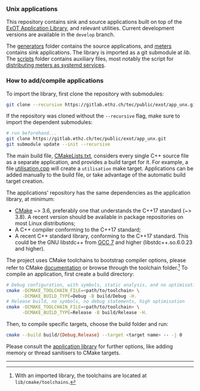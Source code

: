 ### Unix applications

This repository contains sink and source applications built on top of the [ExOT Application Library](https://gitlab.ethz.ch/tec/public/exot/app_lib), and relevant utilities. Current development versions are available in the `develop` branch.

The [generators](generators) folder contains the source applications, and [meters](meters) contains sink applications. The library is imported as a git submodule at *lib*. The [scripts](scripts) folder contains auxiliary files, most notably the script for [distributing meters as systemd services](scripts/pack-for-distribution.sh).

### How to add/compile applications

To import the library, first clone the repository with submodules:

~~~sh
git clone --recursive https://gitlab.ethz.ch/tec/public/exot/app_unx.git
~~~

If the repository was cloned without the `--recursive` flag, make sure to import the dependent submodules:

~~~sh
# run beforehand...
git clone https://gitlab.ethz.ch/tec/public/exot/app_unx.git
git submodule update --init --recursive
~~~

The main build file, [CMakeLists.txt](CMakeLists.txt), considers every single C++ source file as a separate application, and provides a build target for it. For example, a file [utilisation.cpp](meters/utilisation.cpp) will create a `utilisation` make target. Applications can be added manually to the build file, or take advantage of the automatic build target creation.

The applications' repository has the same dependencies as the application library, at minimum:

- [CMake] ~> 3.6, preferably one that understands the C++17 standard (~> 3.8). A recent version should be available in package repositories on most Linux distributions;
- A C++ compiler conforming to the C++17 standard;
- A recent C++ standard library, conforming to the C++17 standard. This could be the GNU libstdc++ from [GCC 7] and higher (libstdc++.so.6.0.23 and higher).

[CMake]: https://cmake.org
[GCC 7]: https://gcc.gnu.org/projects/cxx-status.html#cxx17

The project uses CMake toolchains to bootstrap compiler options, please refer to CMake [documentation](https://cmake.org/cmake/help/latest/manual/cmake-toolchains.7.html) or browse through the toolchain folder.[^1] To compile an application, first create a build directory:

~~~sh
# Debug configuration, with symbols, static analysis, and no optimisation
cmake -DCMAKE_TOOLCHAIN_FILE=<path/to/toolchain> \
      -DCMAKE_BUILD_TYPE=Debug -B build/Debug -H.
# Release build, no symbols, no debug statements, high optimisation
cmake -DCMAKE_TOOLCHAIN_FILE=<path/to/toolchain> \
      -DCMAKE_BUILD_TYPE=Release -B build/Release -H.
~~~

Then, to compile specific targets, choose the build folder and run:

```sh
cmake --build build/{Debug,Release} --target <target name> -- -j 0
```

Please consult the [application library](https://gitlab.ethz.ch/tec/public/exot/app_lib) for further options, like adding memory or thread sanitisers to CMake targets.

---

[^1]: With an imported library, the toolchains are located at `lib/cmake/toolchains`.
